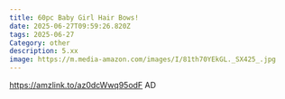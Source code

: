 ```yaml
---
title: 60pc Baby Girl Hair Bows!
date: 2025-06-27T09:59:26.820Z
tags: 2025-06-27
Category: other
description: 5.xx
image: https://m.media-amazon.com/images/I/81th70YEkGL._SX425_.jpg
---
```

https://amzlink.to/az0dcWwq95odF
AD